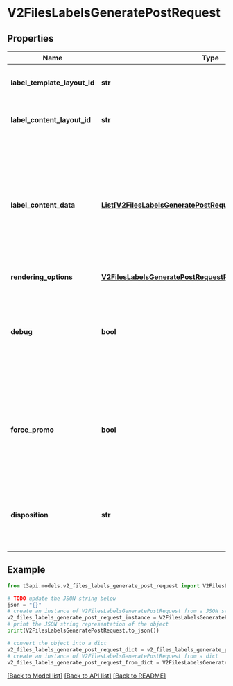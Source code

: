 # V2FilesLabelsGeneratePostRequest


## Properties

Name | Type | Description | Notes
------------ | ------------- | ------------- | -------------
**label_template_layout_id** | **str** | The identifier for the label template configuration | 
**label_content_layout_id** | **str** | The identifier for the label content configuration. | 
**label_content_data** | [**List[V2FilesLabelsGeneratePostRequestLabelContentDataInner]**](V2FilesLabelsGeneratePostRequestLabelContentDataInner.md) | A list of label content data objects to be filled into labels.  Refer to the label content layout information for which of these fields are required and where they will be inserted. | 
**rendering_options** | [**V2FilesLabelsGeneratePostRequestRenderingOptions**](V2FilesLabelsGeneratePostRequestRenderingOptions.md) |  | [optional] 
**debug** | **bool** | When set to true, draws bounding boxes around the label containers, the printable area, and the individual elements per label. | [optional] 
**force_promo** | **bool** | When set to true, force-enables the T3 promo bar on all generated labels irrespective of T3+ subscription status. | [optional] 
**disposition** | **str** | Specifies whether the PDF should be opened inline or downloaded as an attachment. | [optional] [default to 'inline']

## Example

```python
from t3api.models.v2_files_labels_generate_post_request import V2FilesLabelsGeneratePostRequest

# TODO update the JSON string below
json = "{}"
# create an instance of V2FilesLabelsGeneratePostRequest from a JSON string
v2_files_labels_generate_post_request_instance = V2FilesLabelsGeneratePostRequest.from_json(json)
# print the JSON string representation of the object
print(V2FilesLabelsGeneratePostRequest.to_json())

# convert the object into a dict
v2_files_labels_generate_post_request_dict = v2_files_labels_generate_post_request_instance.to_dict()
# create an instance of V2FilesLabelsGeneratePostRequest from a dict
v2_files_labels_generate_post_request_from_dict = V2FilesLabelsGeneratePostRequest.from_dict(v2_files_labels_generate_post_request_dict)
```
[[Back to Model list]](../README.md#documentation-for-models) [[Back to API list]](../README.md#documentation-for-api-endpoints) [[Back to README]](../README.md)


